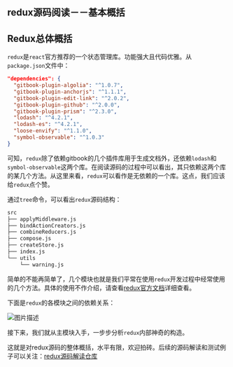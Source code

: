 ## redux源码阅读－－基本概括
## Redux总体概括

`redux`是`react`官方推荐的一个状态管理库。功能强大且代码优雅。从`package.json`文件中：

```json
"dependencies": {
  "gitbook-plugin-algolia": "^1.0.7",
  "gitbook-plugin-anchorjs": "^1.1.1",
  "gitbook-plugin-edit-link": "^2.0.2",
  "gitbook-plugin-github": "^2.0.0",
  "gitbook-plugin-prism": "^2.3.0",
  "lodash": "^4.2.1",
  "lodash-es": "^4.2.1",
  "loose-envify": "^1.1.0",
  "symbol-observable": "^1.0.3"
}
```
可知，`redux`除了依赖gitbook的几个插件库用于生成文档外，还依赖`lodash`和`symbol-observable`这两个库。在阅读源码的过程中可以看出，其只依赖这两个库的某几个方法。从这里来看，`redux`可以看作是无依赖的一个库。这点，我们应该给`redux`点个赞。

通过`tree`命令，可以看出`redux`源码结构：

```bash
src
├── applyMiddleware.js
├── bindActionCreators.js
├── combineReducers.js
├── compose.js
├── createStore.js
├── index.js
└── utils
    └── warning.js
```
简单的不能再简单了，几个模块也就是我们平常在使用`redux`开发过程中经常使用的几个方法。具体的使用不作介绍，请查看[redux官方文档](http://redux.js.org/docs/introduction/index.html)详细查看。


下面是`redux`的各模块之间的依赖关系：

![图片描述][1]

接下来，我们就从主模块入手，一步步分析`redux`内部神奇的构造。

这就是对redux源码的整体概括，水平有限，欢迎拍砖。后续的源码解读和测试例子可以关注：[redux源码解读仓库](https://github.com/SourceCooode/__redux)


  [1]: /img/bVXO00